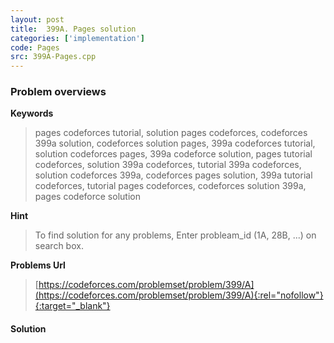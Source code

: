 ```yaml
---
layout: post
title:  399A. Pages solution
categories: ['implementation']
code: Pages
src: 399A-Pages.cpp
---
```

### **Problem overviews**

**Keywords**
> pages codeforces tutorial, solution pages codeforces, codeforces 399a solution, codeforces solution pages, 399a codeforces tutorial, solution codeforces pages, 399a codeforce solution, pages tutorial codeforces, solution 399a codeforces, tutorial 399a codeforces, solution codeforces 399a, codeforces pages solution, 399a tutorial codeforces, tutorial pages codeforces, codeforces solution 399a, pages codeforce solution

**Hint**
> To find solution for any problems, Enter probleam_id (1A, 28B, ...) on search box. 

**Problems Url**
> [https://codeforces.com/problemset/problem/399/A](https://codeforces.com/problemset/problem/399/A){:rel="nofollow"}{:target="_blank"}

#### **Solution**



